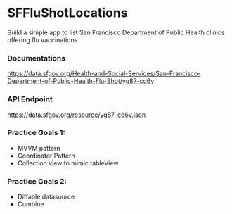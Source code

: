 # SFFluShotLocations
Build a simple app to list San Francisco Department of Public Health clinics offering flu vaccinations.

### Documentations
https://data.sfgov.org/Health-and-Social-Services/San-Francisco-Department-of-Public-Health-Flu-Shot/yg87-cd6v

### API Endpoint
https://data.sfgov.org/resource/yg87-cd6v.json

### Practice Goals 1:
- MVVM pattern
- Coordinator Pattern
- Collection view to mimic tableView

### Practice Goals 2:
- Diffable datasource
- Combine